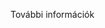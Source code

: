 <Token xmlns:xlink="http://www.w3.org/1999/xlink">További információk</Token>

<!--HONumber=Jun16_HO4-->


